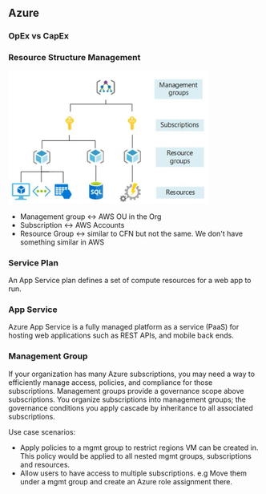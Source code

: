 ## Azure

### OpEx vs CapEx

### Resource Structure Management

![mgmt](./diagrams/mgmt.jpg)

- Management group <-> AWS OU in the Org
- Subscription <-> AWS Accounts
- Resource Group <-> similar to CFN but not the same. We don't have something similar in AWS

### Service Plan

An App Service plan defines a set of compute resources for a web app to run.

### App Service

Azure App Service is a fully managed platform as a service (PaaS) for hosting web applications such as REST APIs, and mobile back ends.

### Management Group

If your organization has many Azure subscriptions, you may need a way to efficiently manage access, policies, and compliance for those subscriptions. Management groups provide a governance scope above subscriptions. You organize subscriptions into management groups; the governance conditions you apply cascade by inheritance to all associated subscriptions.

Use case scenarios:

- Apply policies to a mgmt group to restrict regions VM can be created in. This policy would be applied to all nested mgmt groups, subscriptions and resources.
- Allow users to have access to multiple subscriptions. e.g Move them under a mgmt group and create an Azure role assignment there.
